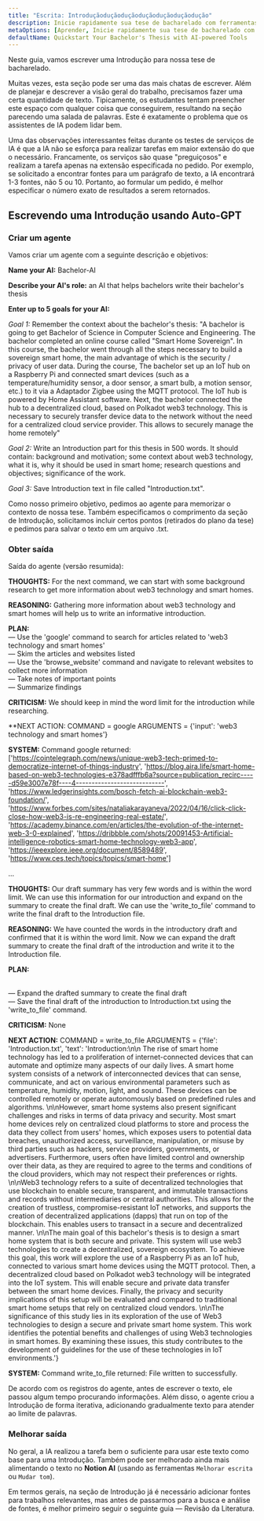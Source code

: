 ```yaml
---
title: "Escrita: Introduçãoduçãoduçãoduçãoduçãoduçãodução"
description: Inicie rapidamente sua tese de bacharelado com ferramentas alimentadas por IA
metaOptions: [Aprender, Inicie rapidamente sua tese de bacharelado com ferramentas alimentadas por IA]
defaultName: Quickstart Your Bachelor's Thesis with AI-powered Tools
---
```


<RoboAcademyText fWeight="500">
Neste guia, vamos escrever uma Introdução para nossa tese de bacharelado.
</RoboAcademyText>

Muitas vezes, esta seção pode ser uma das mais chatas de escrever. Além de planejar e descrever a visão geral do trabalho, precisamos fazer uma certa quantidade de texto. Tipicamente, os estudantes tentam preencher este espaço com qualquer coisa que conseguirem, resultando na seção parecendo uma salada de palavras. Este é exatamente o problema que os assistentes de IA podem lidar bem.

Uma das observações interessantes feitas durante os testes de serviços de IA é que a IA não se esforça para realizar tarefas em maior extensão do que o necessário. Francamente, os serviços são quase "preguiçosos" e realizam a tarefa apenas na extensão especificada no pedido. Por exemplo, se solicitado a encontrar fontes para um parágrafo de texto, a IA encontrará 1-3 fontes, não 5 ou 10. Portanto, ao formular um pedido, é melhor especificar o número exato de resultados a serem retornados.

## Escrevendo uma Introdução usando Auto-GPT

### Criar um agente

Vamos criar um agente com a seguinte descrição e objetivos:

<RoboAcademyTerminal title="Auto-GPT Terminal">

**Name your AI:** Bachelor-AI

**Describe your AI's role:** an AI that helps bachelors write their bachelor's thesis

**Enter up to 5 goals for your AI:**

*Goal 1:* Remember the context about the bachelor's thesis: "A bachelor is going to get Bachelor of Science in Computer Science and Engineering. The bachelor completed an online course called "Smart Home Sovereign". In this course, the bachelor went through all the steps necessary to build a sovereign smart home, the main advantage of which is the security / privacy of user data. During the course, The bachelor set up an IoT hub on a Raspberry Pi and connected smart devices (such as a temperature/humidity sensor, a door sensor, a smart bulb, a motion sensor, etc.) to it via a Adaptador Zigbee using the MQTT protocol. The IoT hub is powered by Home Assistant software. Next, the bachelor connected the hub to a decentralized cloud, based on Polkadot web3 technology. This is necessary to securely transfer device data to the network without the need for a centralized cloud service provider. This allows to securely manage the home remotely"

*Goal 2:* Write an Introduction part for this thesis in 500 words. It should contain: background and motivation; some context about web3 technology, what it is, why it should be used in smart home; research questions and objectives; significance of the work.

*Goal 3:* Save Introduction text in file called "Introduction.txt".

</RoboAcademyTerminal>

Como nosso primeiro objetivo, pedimos ao agente para memorizar o contexto de nossa tese. Também especificamos o comprimento da seção de Introdução, solicitamos incluir certos pontos (retirados do plano da tese) e pedimos para salvar o texto em um arquivo .txt.

### Obter saída

Saída do agente (versão resumida):

<RoboAcademyTerminal title="AutoGPT">

**THOUGHTS:**  For the next command, we can start with some background research to get more information about web3 technology and smart homes.

**REASONING:**  Gathering more information about web3 technology and smart homes will help us to write an informative introduction.

**PLAN:** 
<br/>&mdash;  Use the 'google' command to search for articles related to 'web3 technology and smart homes'
<br/>&mdash;  Skim the articles and websites listed
<br/>&mdash;  Use the 'browse_website' command and navigate to relevant websites to collect more information
<br/>&mdash;  Take notes of important points
<br/>&mdash;  Summarize findings

**CRITICISM:**  We should keep in mind the word limit for the introduction while researching.

**NEXT ACTION:  COMMAND = google ARGUMENTS = {'input': 'web3 technology and smart homes'}

**SYSTEM:**  Command google returned: ['https://cointelegraph.com/news/unique-web3-tech-primed-to-democratize-internet-of-things-industry', 'https://blog.aira.life/smart-home-based-on-web3-technologies-e378adfffb6a?source=publication_recirc-----d59e3007e78f----4----------------------------', 'https://www.ledgerinsights.com/bosch-fetch-ai-blockchain-web3-foundation/', 'https://www.forbes.com/sites/nataliakarayaneva/2022/04/16/click-click-close-how-web3-is-re-engineering-real-estate/', 'https://academy.binance.com/en/articles/the-evolution-of-the-internet-web-3-0-explained', 'https://dribbble.com/shots/20091453-Artificial-intelligence-robotics-smart-home-technology-web3-app', 'https://ieeexplore.ieee.org/document/8589489', 'https://www.ces.tech/topics/topics/smart-home']

...

**THOUGHTS:**  Our draft summary has very few words and is within the word limit. We can use this information for our introduction and expand on the summary to create the final draft. We can use the 'write_to_file' command to write the final draft to the Introduction file.

**REASONING:**  We have counted the words in the introductory draft and confirmed that it is within the word limit. Now we can expand the draft summary to create the final draft of the introduction and write it to the Introduction file.

**PLAN:**

<br/>&mdash;  Expand the drafted summary to create the final draft
<br/>&mdash;  Save the final draft of the introduction to Introduction.txt using the 'write_to_file' command.

**CRITICISM:**  None

**NEXT ACTION:**  COMMAND = write_to_file ARGUMENTS = {'file': 'Introduction.txt', 'text': 'Introduction:\\n\\n The rise of smart home technology has led to a proliferation of internet-connected devices that can automate and optimize many aspects of our daily lives. A smart home system consists of a network of interconnected devices that can sense, communicate, and act on various environmental parameters such as temperature, humidity, motion, light, and sound. These devices can be controlled remotely or operate autonomously based on predefined rules and algorithms. \\n\\nHowever, smart home systems also present significant challenges and risks in terms of data privacy and security. Most smart home devices rely on centralized cloud platforms to store and process the data they collect from users' homes, which exposes users to potential data breaches, unauthorized access, surveillance, manipulation, or misuse by third parties such as hackers, service providers, governments, or advertisers. Furthermore, users often have limited control and ownership over their data, as they are required to agree to the terms and conditions of the cloud providers, which may not respect their preferences or rights. \\n\\nWeb3 technology refers to a suite of decentralized technologies that use blockchain to enable secure, transparent, and immutable transactions and records without intermediaries or central authorities. This allows for the creation of trustless, compromise-resistant IoT networks, and supports the creation of decentralized applications (dapps) that run on top of the blockchain. This enables users to transact in a secure and decentralized manner. \\n\\nThe main goal of this bachelor's thesis is to design a smart home system that is both secure and private. This system will use web3 technologies to create a decentralized, sovereign ecosystem. To achieve this goal, this work will explore the use of a Raspberry Pi as an IoT hub, connected to various smart home devices using the MQTT protocol. Then, a decentralized cloud based on Polkadot web3 technology will be integrated into the IoT system. This will enable secure and private data transfer between the smart home devices. Finally, the privacy and security implications of this setup will be evaluated and compared to traditional smart home setups that rely on centralized cloud vendors. \\n\\nThe significance of this study lies in its exploration of the use of Web3 technologies to design a secure and private smart home system. This work identifies the potential benefits and challenges of using Web3 technologies in smart homes. By examining these issues, this study contributes to the development of guidelines for the use of these technologies in IoT environments.'}

**SYSTEM:**  Command write_to_file returned: File written to successfully.

</RoboAcademyTerminal>

De acordo com os registros do agente, antes de escrever o texto, ele passou algum tempo procurando informações. Além disso, o agente criou a Introdução de forma iterativa, adicionando gradualmente texto para atender ao limite de palavras.

### Melhorar saída

No geral, a IA realizou a tarefa bem o suficiente para usar este texto como base para uma Introdução. Também pode ser melhorado ainda mais alimentando o texto no **Notion AI** (usando as ferramentas `Melhorar escrita` ou `Mudar tom`).

<RoboAcademyText>
Em termos gerais, na seção de Introdução já é necessário adicionar fontes para trabalhos relevantes, mas antes de passarmos para a busca e análise de fontes, é melhor primeiro seguir o seguinte guia — Revisão da Literatura.
</RoboAcademyText>